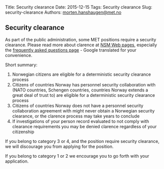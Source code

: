 Title: Security clearance
Date: 2015-12-15
Tags: Security clearance
Slug: security-clearance
Authors: morten.hanshaugen@met.no

## Security clearance

As part of the public administration, some MET positions require a security clearance. Please read more about clarence at [NSM Web pages](https://www.nsm.stat.no), especially the [frequently asked questions page](http://goo.gl/0QCFBH) - Google translated for your convenience.

Short summary:

1. Norwegian citizens are eligible for a deterministic security clearance process
2. Citizens of countries Norway has personnel security collaboration with (NATO countries, Schengen countries, countries Norway extends a great deal of trust to) are eligible for a deterministic security clearance process
3. Citizens of countries Norway does not have a personnel security collaboration agreement with might never obtain a Norwegian security clearance, or the clarence process may take years to conclude
4. If investigations of your person record evaluated to not comply with clearance requirements you may be denied clarence regardless of your citizenship

If you belong to category 3 or 4, and the position require security clearance, we will discourage you from applying for the position.

If you belong to category 1 or 2 we encourage you to go forth with your application.


